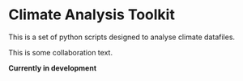 # Climate Analysis Toolkit

This is a set of python scripts designed to analyse climate datafiles.


This is some collaboration text.

**Currently in development**

